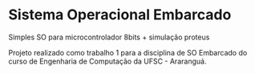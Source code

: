 # Sistema Operacional Embarcado

Simples SO para microcontrolador 8bits + simulação proteus

Projeto realizado como trabalho 1 para a disciplina de SO Embarcado do curso de Engenharia de Computação da UFSC - Araranguá.
